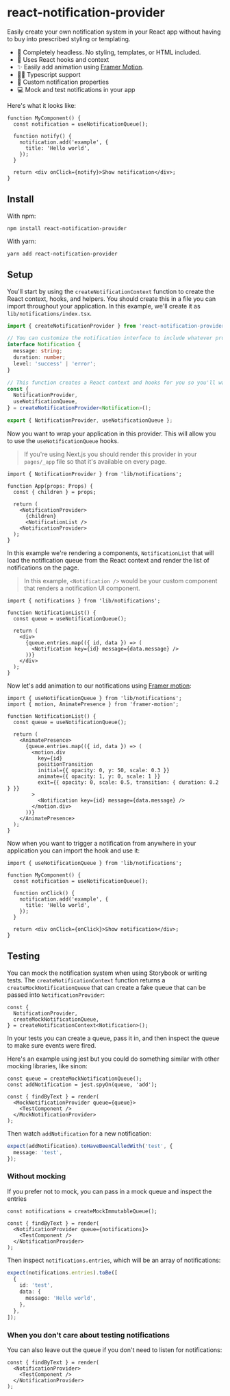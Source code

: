 # react-notification-provider

Easily create your own notification system in your React app without having to buy into prescribed styling or templating.

- 💅 Completely headless. No styling, templates, or HTML included.
- 🎣 Uses React hooks and context
- ✨ Easily add animation using [Framer Motion](https://www.framer.com/motion/).
- 🏋️‍♀️ Typescript support
- 📝 Custom notification properties
- 💻 Mock and test notifications in your app

Here's what it looks like:

```tsx
function MyComponent() {
  const notification = useNotificationQueue();

  function notify() {
    notification.add('example', {
      title: 'Hello world',
    });
  }

  return <div onClick={notify}>Show notification</div>;
}
```

## Install

With npm:

```
npm install react-notification-provider
```

With yarn:

```
yarn add react-notification-provider
```

## Setup

You'll start by using the `createNotificationContext` function to create the React context, hooks, and helpers. You should create this in a file you can import throughout your application. In this example, we'll create it as `lib/notifications/index.tsx`.

```ts
import { createNotificationProvider } from 'react-notification-provider';

// You can customize the notification interface to include whatever props your notifications need to render.
interface Notification {
  message: string;
  duration: number;
  level: 'success' | 'error';
}

// This function creates a React context and hooks for you so you'll want to export these.
const {
  NotificationProvider,
  useNotificationQueue,
} = createNotificationProvider<Notification>();

export { NotificationProvider, useNotificationQueue };
```

Now you want to wrap your application in this provider. This will allow you to use the `useNotificationQueue` hooks.

> If you're using Next.js you should render this provider in your `pages/_app` file so that it's available on every page.

```tsx
import { NotificationProvider } from 'lib/notifications';

function App(props: Props) {
  const { children } = props;

  return (
    <NotificationProvider>
      {children}
      <NotificationList />
    <NotificationProvider>
  );
}
```

In this example we're rendering a components, `NotificationList` that will load the notification queue from the React context and render the list of notifications on the page.

> In this example, `<Notification />` would be your custom component that renders a notification UI component.

```tsx
import { notifications } from 'lib/notifications';

function NotificationList() {
  const queue = useNotificationQueue();

  return (
    <div>
      {queue.entries.map(({ id, data }) => (
        <Notification key={id} message={data.message} />
      ))}
    </div>
  );
}
```

Now let's add animation to our notifications using [Framer motion](https://www.framer.com/motion/):

```tsx
import { useNotificationQueue } from 'lib/notifications';
import { motion, AnimatePresence } from 'framer-motion';

function NotificationList() {
  const queue = useNotificationQueue();

  return (
    <AnimatePresence>
      {queue.entries.map(({ id, data }) => (
        <motion.div
          key={id}
          positionTransition
          initial={{ opacity: 0, y: 50, scale: 0.3 }}
          animate={{ opacity: 1, y: 0, scale: 1 }}
          exit={{ opacity: 0, scale: 0.5, transition: { duration: 0.2 } }}
        >
          <Notification key={id} message={data.message} />
        </motion.div>
      ))}
    </AnimatePresence>
  );
}
```

Now when you want to trigger a notification from anywhere in your application you can import the hook and use it:

```tsx
import { useNotificationQueue } from 'lib/notifications';

function MyComponent() {
  const notification = useNotificationQueue();

  function onClick() {
    notification.add('example', {
      title: 'Hello world',
    });
  }

  return <div onClick={onClick}>Show notification</div>;
}
```

## Testing

You can mock the notification system when using Storybook or writing tests. The `createNotificationContext` function returns a `createMockNotificationQueue` that can create a fake queue that can be passed into `NotificationProvider`:

```tsx
const {
  NotificationProvider,
  createMockNotificationQueue,
} = createNotificationContext<Notification>();
```

In your tests you can create a queue, pass it in, and then inspect the queue to make sure events were fired.

Here's an example using jest but you could do something similar with other mocking libraries, like sinon:

```tsx
const queue = createMockNotificationQueue();
const addNotification = jest.spyOn(queue, 'add');

const { findByText } = render(
  <MockNotificationProvider queue={queue}>
    <TestComponent />
  </MockNotificationProvider>
);
```

Then watch `addNotification` for a new notification:

```ts
expect(addNotification).toHaveBeenCalledWith('test', {
  message: 'test',
});
```

### Without mocking

If you prefer not to mock, you can pass in a mock queue and inspect the entries

```tsx
const notifications = createMockImmutableQueue();

const { findByText } = render(
  <NotificationProvider queue={notifications}>
    <TestComponent />
  </NotificationProvider>
);
```

Then inspect `notifications.entries`, which will be an array of notifications:

```ts
expect(notifications.entries).toBe([
  {
    id: 'test',
    data: {
      message: 'Hello world',
    },
  },
]);
```

### When you don't care about testing notifications

You can also leave out the queue if you don't need to listen for notifications:

```tsx
const { findByText } = render(
  <NotificationProvider>
    <TestComponent />
  </NotificationProvider>
);
```

